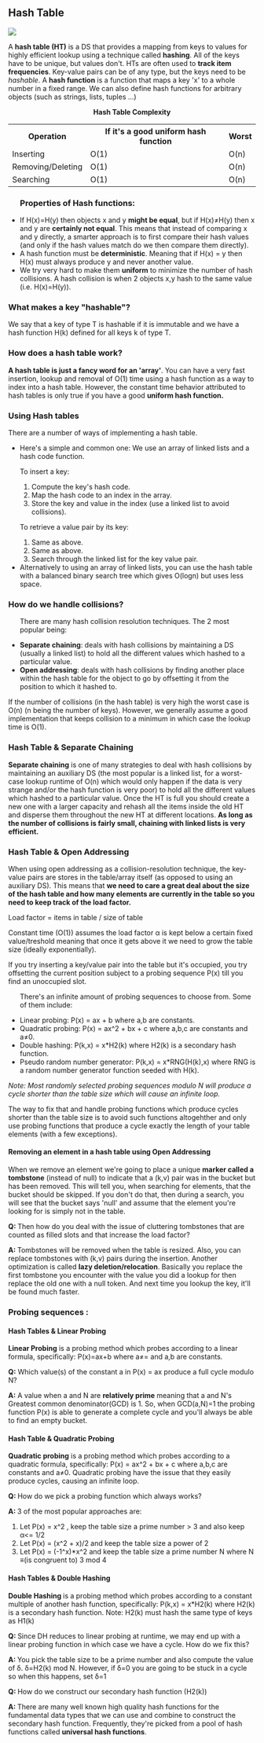<h2>Hash Table</h2>
<img src="https://static.javatpoint.com/ds/images/hash-table.png"/>
<p>A <b>hash table (HT)</b> is a DS that provides a mapping from keys to values for highly efficient lookup using a technique called <b>hashing</b>. All of the keys have to be unique, but values don't. HTs are often used to <b>track item frequencies</b>. Key-value pairs can be of any type, but the keys need to be <em>hashable</em>. A <b>hash function</b> is a function that maps a key 'x' to a whole number in a fixed range. We can also define hash functions for arbitrary objects (such as strings, lists, tuples ...)</p>

<p align="center"><b>Hash Table Complexity</b></p>
<table align="center">
  <tr>
    <th>Operation</th>
    <th>If it's a good uniform hash function</th>
    <th>Worst</th>
  </tr>
  <tr>
    <td>Inserting</td>
    <td>O(1)</td>
    <td>O(n)</td>
  </tr>
  <tr>
    <td>Removing/Deleting</td>
    <td>O(1)</td>
    <td>O(n)</td>
  </tr>
  <tr>
    <td>Searching</td>
    <td>O(1)</td>
    <td>O(n)</td>
  </tr>
</table>

<ul><h3>Properties of Hash functions:</h3>
  <li> If H(x)=H(y) then objects x and y <b>might be equal</b>, but if H(x)≠H(y) then x and y are <b>certainly not equal</b>. This means that instead of comparing x and y directly, a smarter approach is to first compare their hash values (and only if the hash values match do we then compare them directly).</li>
  <li> A hash function must be <b>deterministic</b>. Meaning that if H(x) = y then H(x) must always produce y and never another value.</li>
  <li> We try very hard to make them <b>uniform</b> to minimize the number of hash collisions. A hash collision is when 2 objects x,y hash to the same value (i.e. H(x)=H(y)).</li>
</ul>
<h3>What makes a key "hashable"?</h3>
<p>We say that a key of type T is hashable if it is immutable and we have a hash function H(k) defined for all keys k of type T.</p>

<h3>How does a hash table work?</h3>
<p><b>A hash table is just a fancy word for an 'array'</b>. You can have a very fast insertion, lookup and removal of O(1) time using a hash function as a way to index into a hash table. However, the constant time behavior attributed to hash tables is only true if you have a good <b>uniform hash function.</b></p>


<h3>Using Hash tables</h3>
There are a number of ways of implementing a hash table. 
<ul>
  <li> Here's a simple and common one: We use an array of linked lists and a hash code function.
<p>To insert a key:</p>
<ol>
  <li>Compute the key's hash code.</li>
  <li>Map the hash code to an index in the array.</li>
  <li>Store the key and value in the index (use a linked list  to avoid collisions).</li>
</ol>
<p>To retrieve a value pair by its key:</p>
<ol>
  <li>Same as above.</li>
  <li>Same as above.</li>
  <li>Search through the linked list for the key value pair.</li>
</ol>
</li>
  <li>Alternatively to using an array of linked lists, you can use the hash table with a balanced binary search tree which gives O(logn) but uses less space.</li>
</ul>


<h3>How do we handle collisions?</h3>
<ul><p>There are many hash collision resolution techniques. The 2 most popular being: <p>
  <li><b>Separate chaining</b>: deals with hash collisions by maintaining a DS (usually a linked list) to hold all the different values which hashed to a particular value.</li> 
  <li><b>Open addressing</b>: deals with hash collisions by finding another place within the hash table for the object to go by offsetting it from the position to which it hashed to.</li>
</ul>

<p>If the number of collisions (in the hash table) is very high the worst case is O(n) (n being the number of keys). However, we generally assume a good implementation that keeps collision to a minimum in which case the lookup time is O(1).</p>

<h3>Hash Table & Separate Chaining</h3>
<p><b>Separate chaining</b> is one of many strategies to deal with hash collisions by maintaining an auxiliary DS (the most popular is a linked list, for a worst-case lookup runtime of O(n) which would only happen if the data is very strange and/or the hash function is very poor) to hold all the different values which hashed to a particular value. Once the HT is full you should create a new one with a larger capacity and rehash all the items inside the old HT and disperse them throughout the new HT at different locations. <b>As long as the number of collisions is fairly small, chaining with linked lists is very efficient.</b></p>

<h3>Hash Table & Open Addressing</h3>
<p>When using open addressing as a collision-resolution technique, the key-value pairs are stores in the table/array itself (as opposed to using an auxiliary DS). This means that <b>we need to care a great deal about the size of the hash table and how many elements are currently in the table so you need to keep track of the load factor.</b></p>
<p>Load factor = items in table / size of table</p>
<p>Constant time (O(1)) assumes the load factor α is kept below a certain fixed value/treshold meaning that once it gets above it we need to grow the table size (ideally exponentially).</p>
<p>If you try inserting a key/value pair into the table but it's occupied, you try offsetting the current position subject to a probing sequence P(x) till you find an unoccupied slot.</p>
<ul><p>There's an infinite amount of probing sequences to choose from. Some of them include: </p>
  <li>Linear probing: P(x) = ax + b where a,b are constants.</li>
  <li>Quadratic probing: P(x) = ax^2 + bx + c where a,b,c are constants and a≠0.</li>
  <li>Double hashing: P(k,x) = x*H2(k) where H2(k) is a secondary hash function.</li>
  <li>Pseudo random number generator: P(k,x) = x*RNG(H(k),x) where RNG is a random number generator function seeded with H(k).</li>
</ul>
<p><i>Note: Most randomly selected probing sequences modulo N will produce a cycle <em>shorter than the table size</em> which will cause an infinite loop.</i></p>
<p>The way to fix that and handle probing functions which produce cycles shorter than the table size is to avoid such functions altogehther and only use probing functions that produce a cycle exactly the length of your table elements (with a few exceptions).</p>

<h4>Removing an element in a hash table using Open Addressing</h4>
<p>When we remove an element we're going to place a unique <b>marker called a tombstone</b> (instead of null) to indicate that a (k,v) pair was in the bucket but has been removed. This will tell you, when searching for elements, that the bucket should be skipped. If you don't do that, then during a search, you will see that the bucket says 'null' and assume that the element you're looking for is simply not in the table.</p>
<p><b>Q: </b>Then how do you deal with the issue of cluttering tombstones that are counted as filled slots and that increase the load factor?</p>
<p><b>A: </b>Tombstones will be removed when the table is resized. Also, you can replace tombstones with (k,v) pairs during the insertion. Another optimization is called <b>lazy deletion/relocation</b>. Basically you replace the first tombstone you encounter with the value you did a lookup for then replace the old one with a null token. And next time you lookup the key, it'll be found much faster.</p>

<h3>Probing sequences :</h3>

<h4>Hash Tables & Linear Probing</h4>
<p><b>Linear Probing</b> is a probing method which probes according to a linear formula, specifically: P(x)=ax+b where a≠= and a,b are constants.</p>
<p><b>Q:</b> Which value(s) of the constant a in P(x) = ax produce a full cycle modulo N?</p>
<p><b>A:</b> A value when a and N are <b>relatively prime</b> meaning that a and N's Greatest common denominator(GCD) is 1. So, when GCD(a,N)=1 the probing function P(x) is able to generate a complete cycle and you'll always be able to find an empty bucket.</p>

<h4>Hash Table & Quadratic Probing</h4>
<p><b>Quadratic probing</b> is a probing method which probes according to a quadratic formula, specifically: P(x) = ax^2 + bx + c where a,b,c are constants and a≠0. Quadratic probing have the issue that they easily produce cycles, causing an infinite loop.</p>
<p><b>Q: </b>How do we pick a probing function which always works?</p>
<p><b>A: </b>3 of the most popular approaches are: </p>
<ol>
  <li>Let P(x) = x^2 , keep the table size a prime number > 3 and also keep α<= 1/2</li>
  <li>Let P(x) = (x^2 + x)/2 and keep the table size a power of 2</li>
  <li>Let P(x) = (-1^x)*x^2 and keep the table size a prime number N where N ≡(is congruent to) 3 mod 4</li>
</ol>

<h4>Hash Tables & Double Hashing</h4>
<p><b>Double Hashing </b>is a probing method which probes according to a constant multiple of another hash function, specifically: P(k,x) = x*H2(k) where H2(k) is a secondary hash function. Note: H2(k) must hash the same type of keys as H1(k)</p>
<p><b>Q: </b>Since DH reduces to linear probing at runtime, we may end up with a linear probing function in which case we have a cycle. How do we fix this?</p>
<p><b>A: </b>You pick the table size to be a prime number and also compute the value of	δ. δ=H2(k) mod N. However, if δ=0 you are going to be stuck in a cycle so when this happens, set δ=1</p>
<p><b>Q: </b>How do we construct our secondary hash function (H2(k))</p>
<p><b>A: </b>There are many well known high quality hash functions for the fundamental data types that we can use and combine to construct the secondary hash function. Frequently, they're picked from a pool of hash functions called <b>universal hash functions</b>.</p>
